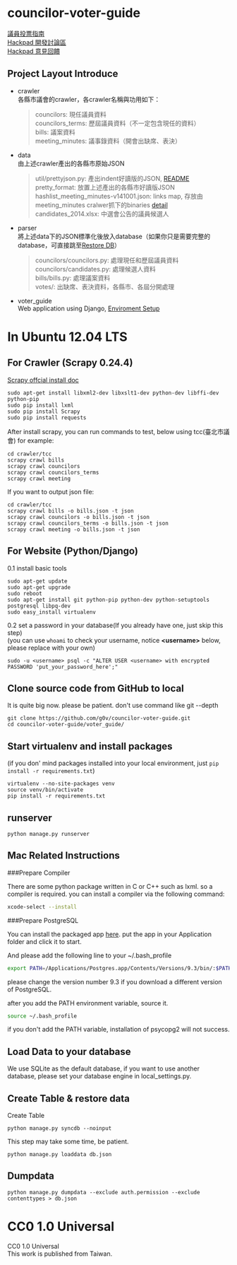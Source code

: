 councilor-voter-guide 
================

[議員投票指南](http://councils.g0v.tw/)        
[Hackpad 開發討論區](https://g0v.hackpad.com/KjfdRZ08FZ3)       
[Hackpad 意見回饋](https://g0v.hackpad.com/--5PNuk4XGGrj)

## Project Layout Introduce

-   crawler  
    各縣市議會的crawler，各crawler名稱與功用如下：  
    > councilors: 現任議員資料  
    > councilors_terms: 歷屆議員資料（不一定包含現任的資料）  
    > bills: 議案資料  
    > meeting_minutes: 議事錄資料（開會出缺席、表決）
    
-   data  
    由上述crawler產出的各縣市原始JSON
    > util/prettyjson.py: 產出indent好讀版的JSON, [README](https://github.com/g0v/councilor-voter-guide/tree/master/utils)  
    > pretty_format: 放置上述產出的各縣市好讀版JSON  
    > hashlist_meeting_minutes-v141001.json: links map, 存放由meeting_minutes cralwer抓下的binaries [detail](https://github.com/g0v/councilor-voter-guide/tree/master/utils/bin-hash)  
    > candidates_2014.xlsx: 中選會公告的議員候選人  

-   parser  
    將上述data下的JSON標準化後放入database（如果你只是需要完整的database，可直接跳至[Restore DB](https://github.com/g0v/councilor-voter-guide#restore-data-into-database)） 
    > councilors/councilors.py: 處理現任和歷屆議員資料  
    > councilors/candidates.py: 處理候選人資料  
    > bills/bills.py: 處理議案資料   
    > votes/: 出缺席、表決資料，各縣市、各屆分開處理  

-   voter\_guide  
    Web application using Django, [Enviroment Setup](https://github.com/g0v/councilor-voter-guide#for-website-pythondjango)
      
In Ubuntu 12.04 LTS
=================
## For Crawler (Scrapy 0.24.4)

[Scrapy offcial install doc](http://doc.scrapy.org/en/latest/intro/install.html)
```
sudo apt-get install libxml2-dev libxslt1-dev python-dev libffi-dev python-pip
sudo pip install lxml
sudo pip install Scrapy
sudo pip install requests
```
After install scrapy, you can run commands to test, below using tcc(臺北市議會) for example:
```
cd crawler/tcc
scrapy crawl bills
scrapy crawl councilors
scrapy crawl councilors_terms
scrapy crawl meeting
```
If you want to output json file:
```
cd crawler/tcc
scrapy crawl bills -o bills.json -t json
scrapy crawl councilors -o bills.json -t json
scrapy crawl councilors_terms -o bills.json -t json
scrapy crawl meeting -o bills.json -t json
```

## For Website (Python/Django)

0.1 install basic tools
```
sudo apt-get update
sudo apt-get upgrade
sudo reboot
sudo apt-get install git python-pip python-dev python-setuptools postgresql libpq-dev
sudo easy_install virtualenv
```

0.2 set a password in your database(If you already have one, just skip this step)        
(you can use `whoami` to check your username, notice **&lt;username&gt;**  below, please replace with your own)

```
sudo -u <username> psql -c "ALTER USER <username> with encrypted PASSWORD 'put_your_password_here';"
```

## Clone source code from GitHub to local

It is quite big now. please be patient. don't use command like git --depth
```
git clone https://github.com/g0v/councilor-voter-guide.git       
cd councilor-voter-guide/voter_guide/
```

## Start virtualenv and install packages         
(if you don' mind packages installed into your local environment, just `pip install -r requirements.txt`)
```
virtualenv --no-site-packages venv      
source venv/bin/activate        
pip install -r requirements.txt     
```

## runserver
```
python manage.py runserver
```
## Mac Related Instructions

###Prepare Compiler

There are some python package written in C or C++ such as lxml. so a compiler is required. you can install a compiler via the following command:

```bash
xcode-select --install
```



###Prepare PostgreSQL

You can install the packaged app [here](http://postgresapp.com).
put the app in your Application folder and click it to start. 

And please add the following line to your ~/.bash_profile

```bash
export PATH=/Applications/Postgres.app/Contents/Versions/9.3/bin/:$PATH

```

please change the version number 9.3 if you download a different version of PostgreSQL. 

after you add the PATH environment variable, source it. 

```bash
source ~/.bash_profile
```

if you don't add the PATH variable, installation of psycopg2 will not success. 


## Load Data to your database

We use SQLite as the default database, if you want to use another database, please set your database engine in local_settings.py.

## Create Table & restore data

Create Table

``` 
python manage.py syncdb --noinput 
```

This step may take some time, be patient.

```
python manage.py loaddata db.json
```

## Dumpdata 

```
python manage.py dumpdata --exclude auth.permission --exclude contenttypes > db.json
```


CC0 1.0 Universal
=================
CC0 1.0 Universal       
This work is published from Taiwan.     
